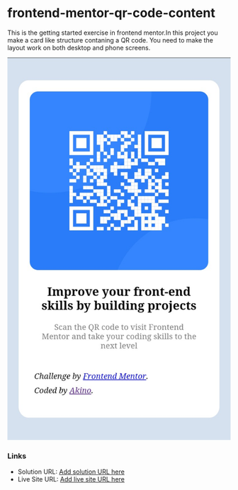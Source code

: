 # frontend-mentor-qr-code-content
This is the getting started exercise in frontend mentor.In this project you make a card like structure contaning a QR code.
You need to make the layout work on both desktop and phone screens.

![project photo (phone)](images/project-photo-phone.jpg)

### Links

- Solution URL: [Add solution URL here](https://github.com/ScarletPixie/frontend-mentor-qr-code-content)
- Live Site URL: [Add live site URL here](https://scarletpixie.github.io/frontend-mentor-qr-code-content/)
